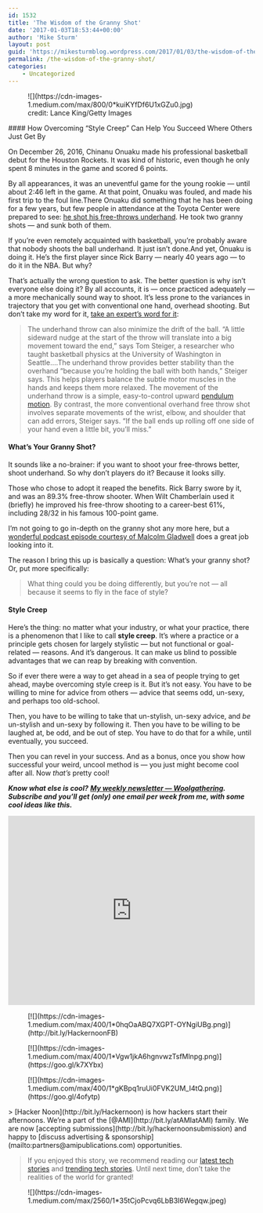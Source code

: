 ```yaml
---
id: 1532
title: 'The Wisdom of the Granny Shot'
date: '2017-01-03T18:53:44+00:00'
author: 'Mike Sturm'
layout: post
guid: 'https://mikesturmblog.wordpress.com/2017/01/03/the-wisdom-of-the-granny-shot/'
permalink: /the-wisdom-of-the-granny-shot/
categories:
    - Uncategorized
---
```


<figure class="wp-caption">![](https://cdn-images-1.medium.com/max/800/0*kuiKYfDf6U1xGZu0.jpg)<figcaption class="wp-caption-text">credit: Lance King/Getty Images</figcaption></figure>#### How Overcoming “Style Creep” Can Help You Succeed Where Others Just Get By

On December 26, 2016, Chinanu Onuaku made his professional basketball debut for the Houston Rockets. It was kind of historic, even though he only spent 8 minutes in the game and scored 6 points.

By all appearances, it was an uneventful game for the young rookie — until about 2:46 left in the game. At that point, Onuaku was fouled, and made his first trip to the foul line.There Onuaku did something that he has been doing for a few years, but few people in attendance at the Toyota Center were prepared to see: [he shot his free-throws underhand](http://www.espn.com/nba/story/_/id/18355721/chinanu-onuaku-houston-rockets-channels-rick-barry-debut). He took two granny shots — and sunk both of them.

If you’re even remotely acquainted with basketball, you’re probably aware that nobody shoots the ball underhand. It just isn’t done.And yet, Onuaku is doing it. He’s the first player since Rick Barry — nearly 40 years ago — to do it in the NBA. But why?

That’s actually the wrong question to ask. The better question is why isn’t everyone else doing it? By all accounts, it is — once practiced adequately — a more mechanically sound way to shoot. It’s less prone to the variances in trajectory that you get with conventional one hand, overhead shooting. But don’t take my word for it, [take an expert’s word for it](http://discovermagazine.com/2008/the-body/07-physics-proves-it-everyone-should-shoot-granny-style):

> The underhand throw can also minimize the drift of the ball. “A little sideward nudge at the start of the throw will translate into a big movement toward the end,” says Tom Steiger, a researcher who taught basketball physics at the University of Washington in Seattle….The underhand throw provides better stability than the overhand “because you’re holding the ball with both hands,” Steiger says. This helps players balance the subtle motor muscles in the hands and keeps them more relaxed. The movement of the underhand throw is a simple, easy-to-control upward [pendulum motion](http://www.myphysicslab.com/pendulum1.html). By contrast, the more conventional overhand free throw shot involves separate movements of the wrist, elbow, and shoulder that can add errors, Steiger says. “If the ball ends up rolling off one side of your hand even a little bit, you’ll miss.”

#### What’s Your Granny Shot?

It sounds like a no-brainer: if you want to shoot your free-throws better, shoot underhand. So why don’t players do it? Because it looks silly.

Those who chose to adopt it reaped the benefits. Rick Barry swore by it, and was an 89.3% free-throw shooter. When Wilt Chamberlain used it (briefly) he improved his free-throw shooting to a career-best 61%, including 28/32 in his famous 100-point game.

I’m not going to go in-depth on the granny shot any more here, but a [wonderful podcast episode courtesy of Malcolm Gladwell](http://revisionisthistory.com/episodes/03-the-big-man-cant-shoot) does a great job looking into it.

The reason I bring this up is basically a question: What’s your granny shot? Or, put more specifically:

> What thing could you be doing differently, but you’re not — all because it seems to fly in the face of style?

#### Style Creep

Here’s the thing: no matter what your industry, or what your practice, there is a phenomenon that I like to call **style creep**. It’s where a practice or a principle gets chosen for largely stylistic — but not functional or goal-related — reasons. And it’s dangerous. It can make us blind to possible advantages that we can reap by breaking with convention.

So if ever there were a way to get ahead in a sea of people trying to get ahead, maybe overcoming style creep is it. But it’s not easy. You have to be willing to mine for advice from others — advice that seems odd, un-sexy, and perhaps too old-school.

Then, you have to be willing to take that un-stylish, un-sexy advice, and *be* un-stylish and un-sexy by following it. Then you have to be willing to be laughed at, be odd, and be out of step. You have to do that for a while, until eventually, you succeed.

Then you can revel in your success. And as a bonus, once you show how successful your weird, uncool method is — you just might become cool after all. Now *that’s* pretty cool!

***Know what else is cool?*** [***My weekly newsletter — Woolgathering***](http://tinyletter.com/mike_sturm)***. Subscribe and you’ll get (only) one email per week from me, with some cool ideas like this.***

<iframe class="wp-embedded-content" data-secret="yNwe2rb7aL" frameborder="0" height="386" loading="lazy" sandbox="allow-scripts" scrolling="no" security="restricted" src="https://upscri.be/f/61f5e9?as_embed=true#?secret=yNwe2rb7aL" title="Subscribe to Woolgathering" width="100%"></iframe>

<figure>[![](https://cdn-images-1.medium.com/max/400/1*0hqOaABQ7XGPT-OYNgiUBg.png)](http://bit.ly/HackernoonFB)</figure><figure>[![](https://cdn-images-1.medium.com/max/400/1*Vgw1jkA6hgnvwzTsfMlnpg.png)](https://goo.gl/k7XYbx)</figure><figure>[![](https://cdn-images-1.medium.com/max/400/1*gKBpq1ruUi0FVK2UM_I4tQ.png)](https://goo.gl/4ofytp)</figure>> [Hacker Noon](http://bit.ly/Hackernoon) is how hackers start their afternoons. We’re a part of the [@AMI](http://bit.ly/atAMIatAMI) family. We are now [accepting submissions](http://bit.ly/hackernoonsubmission) and happy to [discuss advertising &amp; sponsorship](mailto:partners@amipublications.com) opportunities.

> If you enjoyed this story, we recommend reading our [latest tech stories](http://bit.ly/hackernoonlatestt) and [trending tech stories](https://hackernoon.com/trending). Until next time, don’t take the realities of the world for granted!

<figure>![](https://cdn-images-1.medium.com/max/2560/1*35tCjoPcvq6LbB3I6Wegqw.jpeg)</figure>